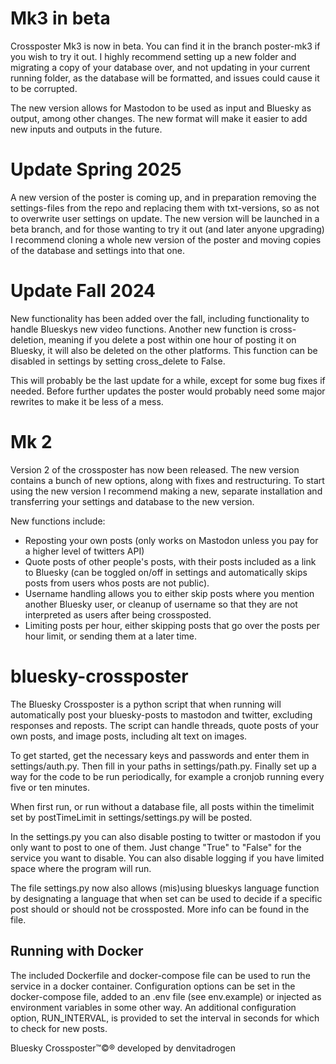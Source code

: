 # Mk3 in beta

Crossposter Mk3 is now in beta. You can find it in the branch poster-mk3 if you wish to try it out. I highly recommend setting up a new folder and migrating a copy of your database over, and not updating in your current running folder, as the database will be formatted, and issues could cause it to be corrupted. 

The new version allows for Mastodon to be used as input and Bluesky as output, among other changes. The new format will make it easier to add new inputs and outputs in the future.

# Update Spring 2025

A new version of the poster is coming up, and in preparation removing the settings-files from the repo and replacing them with txt-versions, so as not to overwrite user settings on update. The new version will be launched in a beta branch, and for those wanting to try it out (and later anyone upgrading) I recommend cloning a whole new version of the poster and moving copies of the database and settings into that one.

# Update Fall 2024

New functionality has been added over the fall, including functionality to handle Blueskys new video functions. Another new function is cross-deletion, meaning if you delete a post within one hour of posting it on Bluesky, it will also be deleted on the other platforms. This function can be disabled in settings by setting cross_delete to False.

This will probably be the last update for a while, except for some bug fixes if needed. Before further updates the poster would probably need some major rewrites to make it be less of a mess.

# Mk 2

Version 2 of the crossposter has now been released. The new version contains a bunch of new options, along with fixes and restructuring. To start using the new version I recommend making a new, separate installation and transferring your settings and database to the new version. 

New functions include:
- Reposting your own posts (only works on Mastodon unless you pay for a higher level of twitters API)
- Quote posts of other people's posts, with their posts included as a link to Bluesky (can be toggled on/off in settings and automatically skips posts from users whos posts are not public).
- Username handling allows you to either skip posts where you mention another Bluesky user, or cleanup of username so that they are not interpreted as users after being crossposted.
- Limiting posts per hour, either skipping posts that go over the posts per hour limit, or sending them at a later time.

# bluesky-crossposter

The Bluesky Crossposter is a python script that when running will automatically post your bluesky-posts to mastodon and twitter, excluding responses and reposts. The script can handle threads, quote posts of your own posts, and image posts, including alt text on images. 

To get started, get the necessary keys and passwords and enter them in settings/auth.py. Then fill in your paths in settings/path.py. Finally set up a way for the code to be run periodically, for example a cronjob running every five or ten minutes.

When first run, or run without a database file, all posts within the timelimit set by postTimeLimit in settings/settings.py will be posted.

In the settings.py you can also disable posting to twitter or mastodon if you only want to post to one of them. Just change "True" to "False" for the service you want to disable. You can also disable logging if you have limited space where the program will run.

The file settings.py now also allows (mis)using blueskys language function by designating a language that when set can be used to decide if a specific post should or should not be crossposted. More info can be found in the file.

## Running with Docker
The included Dockerfile and docker-compose file can be used to run the service in a docker container. Configuration options can be set in the docker-compose file, added to an .env file (see env.example) or injected as environment variables in some other way. An additional configuration option, RUN_INTERVAL, is provided to set the interval in seconds for which to check for new posts.

Bluesky Crossposter™©® developed by denvitadrogen
